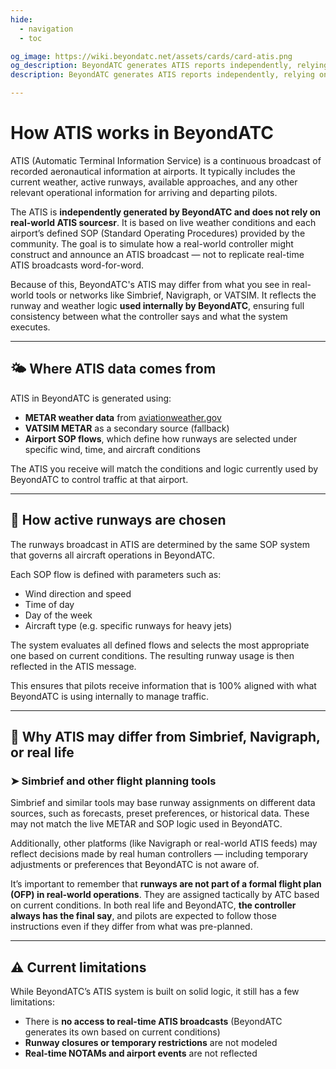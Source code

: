```yaml
---
hide:
  - navigation
  - toc

og_image: https://wiki.beyondatc.net/assets/cards/card-atis.png
og_description: BeyondATC generates ATIS reports independently, relying on weather data (METAR) from aviationweather.gov (+ VATSIM as a second source) and available airport operations provided by the community. This system mimics how real-world controllers make decisions but does not aim to replicate real-time ATIS. This can lead to differences between the ATIS you receive from BeyondATC and the active runways information provided by real-world sources or flight planning tools like Simbrief or Navigraph.
description: BeyondATC generates ATIS reports independently, relying on weather data (METAR) from aviationweather.gov (+ VATSIM as a second source) and available airport operations provided by the community. This system mimics how real-world controllers make decisions but does not aim to replicate real-time ATIS. This can lead to differences between the ATIS you receive from BeyondATC and the active runways information provided by real-world sources or flight planning tools like Simbrief or Navigraph.

---
```


# How ATIS works in BeyondATC

ATIS (Automatic Terminal Information Service) is a continuous broadcast of recorded aeronautical information at airports. It typically includes the current weather, active runways, available approaches, and any other relevant operational information for arriving and departing pilots.

The ATIS is **independently generated by BeyondATC and does not rely on real-world ATIS sourcesr**. It is based on live weather conditions and each airport’s defined SOP (Standard Operating Procedures) provided by the community. The goal is to simulate how a real-world controller might construct and announce an ATIS broadcast — not to replicate real-time ATIS broadcasts word-for-word.

Because of this, BeyondATC's ATIS may differ from what you see in real-world tools or networks like Simbrief, Navigraph, or VATSIM. It reflects the runway and weather logic **used internally by BeyondATC**, ensuring full consistency between what the controller says and what the system executes.

---

## 🌤️ Where ATIS data comes from

ATIS in BeyondATC is generated using:

- **METAR weather data** from [aviationweather.gov](https://aviationweather.gov)
- **VATSIM METAR** as a secondary source (fallback)
- **Airport SOP flows**, which define how runways are selected under specific wind, time, and aircraft conditions

The ATIS you receive will match the conditions and logic currently used by BeyondATC to control traffic at that airport.

---

## 🛫 How active runways are chosen

The runways broadcast in ATIS are determined by the same SOP system that governs all aircraft operations in BeyondATC.

Each SOP flow is defined with parameters such as:

- Wind direction and speed
- Time of day
- Day of the week
- Aircraft type (e.g. specific runways for heavy jets)

The system evaluates all defined flows and selects the most appropriate one based on current conditions. The resulting runway usage is then reflected in the ATIS message.

This ensures that pilots receive information that is 100% aligned with what BeyondATC is using internally to manage traffic.

---

## 🔁 Why ATIS may differ from Simbrief, Navigraph, or real life

### ➤ **Simbrief and other flight planning tools**

Simbrief and similar tools may base runway assignments on different data sources, such as forecasts, preset preferences, or historical data. These may not match the live METAR and SOP logic used in BeyondATC.

Additionally, other platforms (like Navigraph or real-world ATIS feeds) may reflect decisions made by real human controllers — including temporary adjustments or preferences that BeyondATC is not aware of.

It’s important to remember that **runways are not part of a formal flight plan (OFP) in real-world operations**. They are assigned tactically by ATC based on current conditions. In both real life and BeyondATC, **the controller always has the final say**, and pilots are expected to follow those instructions even if they differ from what was pre-planned.

---

## ⚠️ Current limitations

While BeyondATC’s ATIS system is built on solid logic, it still has a few limitations:

- There is **no access to real-time ATIS broadcasts** (BeyondATC generates its own based on current conditions)
- **Runway closures or temporary restrictions** are not modeled
- **Real-time NOTAMs and airport events** are not reflected
